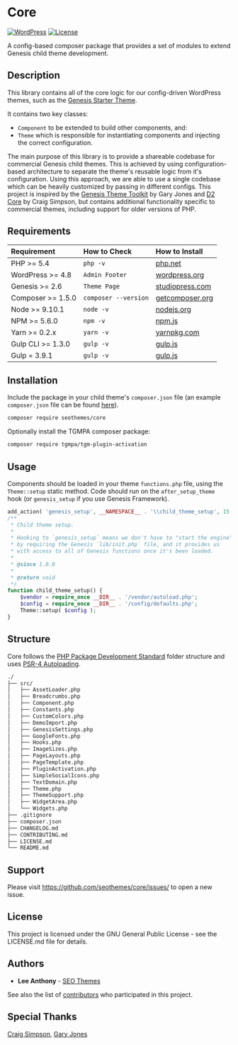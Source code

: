 # Core

[![WordPress](https://img.shields.io/badge/wordpress-4.9.8%20tested-brightgreen.svg)]() [![License](https://img.shields.io/badge/license-GPL--3.0--or--later-blue.svg)](https://github.com/seothemes/core/blob/master/LICENSE.md)

A config-based composer package that provides a set of modules to extend Genesis child theme development.

## Description

This library contains all of the core logic for our config-driven WordPress themes, such as the [Genesis Starter Theme](https://github.com/seothemes/genesis-starter-theme).

It contains two key classes:

* `Component` to be extended to build other components, and:
* `Theme` which is responsible for instantiating components and injecting the correct configuration.

The main purpose of this library is to provide a shareable codebase for commercial Genesis child themes. This is achieved by using configuration-based architecture to separate the theme's reusable logic from it's configuration. Using this approach, we are able to use a single codebase which can be heavily customized by passing in different configs. This project is inspired by the [Genesis Theme Toolkit](https://github.com/gamajo/genesis-theme-toolkit) by Gary Jones and [D2 Core](https://github.com/d2/core) by Craig Simpson, but contains additional functionality specific to commercial themes, including support for older versions of PHP.

## Requirements

| Requirement | How to Check | How to Install |
| :---------- | :----------- | :------------- |
| PHP >= 5.4 | `php -v` | [php.net](http://php.net/manual/en/install.php) |
| WordPress >= 4.8 | `Admin Footer` | [wordpress.org](https://codex.wordpress.org/Installing_WordPress) |
| Genesis >= 2.6 | `Theme Page` | [studiopress.com](http://www.shareasale.com/r.cfm?b=346198&u=1459023&m=28169&urllink=&afftrack=) |
| Composer >= 1.5.0 | `composer --version` | [getcomposer.org](https://getcomposer.org/doc/00-intro.md#installation-linux-unix-osx) |
| Node >= 9.10.1 | `node -v` | [nodejs.org](https://nodejs.org/) |
| NPM >= 5.6.0 | `npm -v` | [npm.js](https://www.npmjs.com/) |
| Yarn >= 0.2.x | `yarn -v` | [yarnpkg.com](https://yarnpkg.com/lang/en/docs/install/#mac-stable) |
| Gulp CLI >= 1.3.0 | `gulp -v` | [gulp.js](https://gulpjs.com/) |
| Gulp = 3.9.1 | `gulp -v` | [gulp.js](https://gulpjs.com/) |

## Installation

Include the package in your child theme's `composer.json` file (an example `composer.json` file can be found [here](https://github.com/seothemes/genesis-starter-theme/composer.json)).

```bash
composer require seothemes/core
```

Optionally install the TGMPA composer package:

```bash
composer require tgmpa/tgm-plugin-activation
```

## Usage

Components should be loaded in your theme `functions.php` file, using the `Theme::setup` static method. Code should run on the `after_setup_theme` hook (or `genesis_setup` if you use Genesis Framework). 

```php
add_action( 'genesis_setup', __NAMESPACE__ . '\\child_theme_setup', 15 );
/**
 * Child theme setup.
 *
 * Hooking to `genesis_setup` means we don't have to "start the engine"
 * by requiring the Genesis `lib/init.php` file, and it provides us
 * with access to all of Genesis functions once it's been loaded.
 *
 * @since 1.0.0
 *
 * @return void
 */
function child_theme_setup() {
	$vendor = require_once __DIR__ . '/vendor/autoload.php';
	$config = require_once __DIR__ . '/config/defaults.php';
	Theme::setup( $config );
}
```

## Structure

Core follows the [PHP Package Development Standard](https://github.com/php-pds/skeleton_research) folder structure and uses [PSR-4 Autoloading](https://www.php-fig.org/psr/psr-4/).

```sh
./
├── src/
│   ├── AssetLoader.php
│   ├── Breadcrumbs.php
│   ├── Component.php
│   ├── Constants.php
│   ├── CustomColors.php
│   ├── DemoImport.php
│   ├── GenesisSettings.php
│   ├── GoogleFonts.php
│   ├── Hooks.php
│   ├── ImageSizes.php
│   ├── PageLayouts.php
│   ├── PageTemplate.php
│   ├── PluginActivation.php
│   ├── SimpleSocialIcons.php
│   ├── TextDomain.php
│   ├── Theme.php
│   ├── ThemeSupport.php
│   ├── WidgetArea.php
│   └── Widgets.php
├── .gitignore
├── composer.json
├── CHANGELOG.md
├── CONTRIBUTING.md
├── LICENSE.md
└── README.md
```

## Support

Please visit https://github.com/seothemes/core/issues/ to open a new issue.

## License

This project is licensed under the GNU General Public License - see the LICENSE.md file for details.

## Authors

- **Lee Anthony** - [SEO Themes](https://seothemes.com/)

See also the list of [contributors](https://github.com/seothemes/core/graphs/contributors) who participated in this project.

## Special Thanks

[Craig Simpson](https://github.com/d2themes), [Gary Jones](https://github.com/gamajo)
